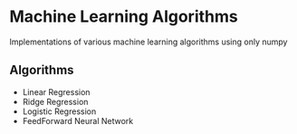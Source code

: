 # Machine Learning Algorithms

Implementations of various machine learning algorithms using only numpy

## Algorithms

- Linear Regression
- Ridge Regression
- Logistic Regression
- FeedForward Neural Network

